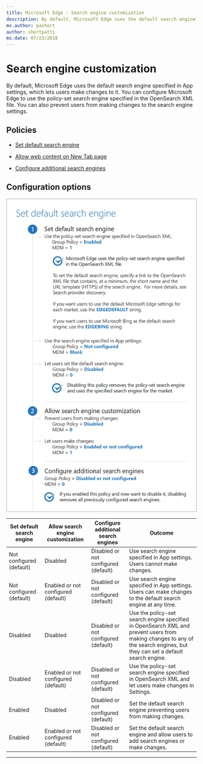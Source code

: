 ```yaml
---
title: Microsoft Edge - Search engine customization
description: By default, Microsoft Edge uses the default search engine specified in App settings, which lets users make changes to it. You can configure Microsoft Edge to use the policy-set search engine specified in the OpenSearch XML file.
ms.author: pashort
author: shortpatti
ms.date: 07/23/2018
---
```


# Search engine customization

By default, Microsoft Edge uses the default search engine specified in App settings, which lets users make changes to it. You can configure Microsoft Edge to use the policy-set search engine specified in the OpenSearch XML file. You can also prevent users from making changes to the search engine settings.


## Policies

- [Set default search engine](../available-policies.md#set-default-search-engine)

- [Allow web content on New Tab page](../available-policies.md#allow-web-content-on-new-tab-page)

- [Configure additional search engines](../available-policies.md#configure-additional-search-engines)


## Configuration options

![Set default search engine configurations](../images/set-default-search-engine-v4-sm.png)


| **Set default search engine** | **Allow search engine customization** | **Configure additional search engines** | **Outcome** |
| --- | --- | --- | --- |
| Not configured (default) | Disabled | Disabled or not configured (default) | Use search engine specified in App settings. Users cannot make changes. |
| Not configured (default) | Enabled or not configured (default) | Disabled or not configured (default) | Use search engine specified in App settings. Users can make changes to the default search engine at any time. |
| Disabled | Disabled | Disabled or not configured (default) | Use the policy-set search engine specified in OpenSearch XML and prevent users from making changes to any of the search engines, but they can set a default search engine. |
| Disabled | Enabled or not configured (default) | Disabled or not configured (default) | Use the policy-set search engine specified in OpenSearch XML and let users make changes in Settings. |
| Enabled | Disabled | Disabled or not configured (default) | Set the default search engine preventing users from making changes. |
| Enabled | Enabled or not configured (default) | Disabled or not configured (default) | Set the default search engine and allow users to add search engines or make changes. |
---

